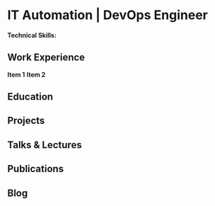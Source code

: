 # IT Automation | DevOps Engineer
#### Technical Skills:
## Work Experience
**Item 1**
**Item 2**
## Education
## Projects
## Talks & Lectures
## Publications
## Blog